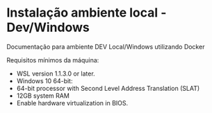 # Instalação ambiente local - Dev/Windows
Documentação para ambiente DEV Local/Windows utilizando Docker

Requisitos mínimos da máquina:

 - WSL version 1.1.3.0 or later.
 - Windows 10 64-bit:
 - 64-bit processor with Second Level Address Translation (SLAT)
 - 12GB system RAM
 - Enable hardware virtualization in BIOS.
 




